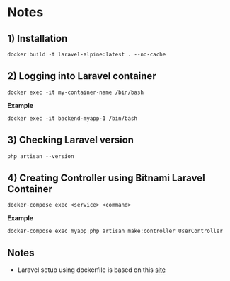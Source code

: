 # Notes

## 1) Installation

```
docker build -t laravel-alpine:latest . --no-cache
```

## 2) Logging into Laravel container

```
docker exec -it my-container-name /bin/bash
```

**Example**
```
docker exec -it backend-myapp-1 /bin/bash 
```

## 3) Checking Laravel version

```
php artisan --version
```

## 4) Creating Controller using Bitnami Laravel Container

```
docker-compose exec <service> <command>
```

**Example**

```
docker-compose exec myapp php artisan make:controller UserController
```


## Notes

- Laravel setup using dockerfile is based on this [site](https://dev.to/jackmiras/laravel-with-php7-4-in-an-alpine-container-3jk6)